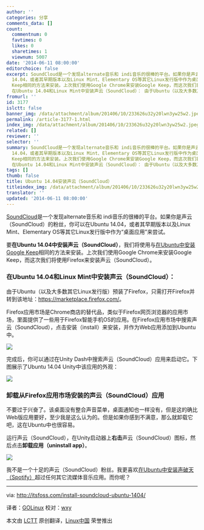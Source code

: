 ```yaml
---
author: ''
categories: 分享
comments_data: []
count:
  commentnum: 0
  favtimes: 0
  likes: 0
  sharetimes: 1
  viewnum: 5007
date: '2014-06-11 08:00:00'
editorchoice: false
excerpt: SoundCloud是一个发现alternate音乐和 indi音乐的很棒的平台。如果你是声云（SoundCloud）的粉丝，你可以在Ubuntu
  14.04，或者其早期版本以及Linux Mint、Elementary OS等其它Linux发行版中作为桌面应用来尝试。 要在Ubuntu 14.04中安装声云（SoundCloud），我们将使用与在Ubuntu中安装Google
  Keep相同的方法来安装。上次我们使用Google Chrome来安装Google Keep，而这次我们将使用Firefox来安装声云（SoundCloud）。
  在Ubuntu 14.04和Linux Mint中安装声云（SoundCloud）： 由于Ubuntu（以及大多数其它Linux发行版）预装了Firefox，只需
fromurl: ''
id: 3177
islctt: false
banner_img: /data/attachment/album/201406/10/233626u32y20lwn3yw25w2.jpeg
permalink: /article-3177-1.html
index_img: /data/attachment/album/201406/10/233626u32y20lwn3yw25w2.jpeg
related: []
reviewer: ''
selector: ''
summary: SoundCloud是一个发现alternate音乐和 indi音乐的很棒的平台。如果你是声云（SoundCloud）的粉丝，你可以在Ubuntu
  14.04，或者其早期版本以及Linux Mint、Elementary OS等其它Linux发行版中作为桌面应用来尝试。 要在Ubuntu 14.04中安装声云（SoundCloud），我们将使用与在Ubuntu中安装Google
  Keep相同的方法来安装。上次我们使用Google Chrome来安装Google Keep，而这次我们将使用Firefox来安装声云（SoundCloud）。
  在Ubuntu 14.04和Linux Mint中安装声云（SoundCloud）： 由于Ubuntu（以及大多数其它Linux发行版）预装了Firefox，只需
tags: []
thumb: false
title: Ubuntu 14.04安装声云（SoundCloud）
titleindex_img: /data/attachment/album/201406/10/233626u32y20lwn3yw25w2.jpeg
translator: ''
updated: '2014-06-11 08:00:00'
---
```


[SoundCloud](https://soundcloud.com/)是一个发现alternate音乐和 indi音乐的很棒的平台。如果你是声云（SoundCloud）的粉丝，你可以在Ubuntu 14.04，或者其早期版本以及Linux Mint、Elementary OS等其它Linux发行版中作为“桌面应用”来尝试。


要**在Ubuntu 14.04中安装声云（SoundCloud）**，我们将使用与[在Ubuntu中安装Google Keep](http://itsfoss.com/install-google-keep-ubuntu-1310/)相同的方法来安装。上次我们使用Google Chrome来安装Google Keep，而这次我们将使用Firefox来安装声云（SoundCloud）。


### 在Ubuntu 14.04和Linux Mint中安装声云（SoundCloud）：


由于Ubuntu（以及大多数其它Linux发行版）预装了Firefox，只需打开Firefox并转到该地址：<https://marketplace.firefox.com/>。


Firefox应用市场是Chrome商店的替代品，类似于Firefox网页浏览器的应用市场，里面提供了一些用于Firefox智能手机OS的应用。在Firefox应用市场中搜索声云（SoundCloud），点击安装（install）来安装，并作为Web应用添加到Ubuntu中。


![](/data/attachment/album/201406/10/233626u32y20lwn3yw25w2.jpeg)


完成后，你可以通过在Unity Dash中搜索声云（SoundCloud）应用来启动它。下图展示了Ubuntu 14.04 Unity中该应用的外观：


![](/data/attachment/album/201406/10/233627o08t93rh0q37rt03.jpeg)


### 卸载从Firefox应用市场安装的声云（SoundCloud）应用


不要过于兴奋了。该桌面没有整合声音菜单，桌面通知也一样没有，但是这的确比Web版应用要好，至少我是这么认为的。但是如果你感到不满意，那么就卸载它吧，这在Ubuntu中也很容易。


运行声云（SoundCloud），在Unity启动器上**右击**声云（SoundCloud）图标，然后点击**卸载应用（uninstall app）**。


![](/data/attachment/album/201406/10/233628k00ajk8jggjj9v9b.jpeg)


我不是一个十足的声云（SoundCloud）粉丝。我更喜欢[在Ubuntu中安装声破天（Spotify）](http://itsfoss.com/install-spotify-ubuntu-1404/)超过任何其它流媒体音乐应用。而你呢？




---


via: <http://itsfoss.com/install-soundcloud-ubuntu-1404/>


译者：[GOLinux](https://github.com/GOLinux) 校对：[wxy](https://github.com/wxy)


本文由 [LCTT](https://github.com/LCTT/TranslateProject) 原创翻译，[Linux中国](http://linux.cn/) 荣誉推出